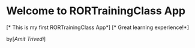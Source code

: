 # Welcome to RORTrainingClass App
[* This is my first RORTrainingClass App*]
[* Great learning experience!*]

by[*Amit Trivedi*]